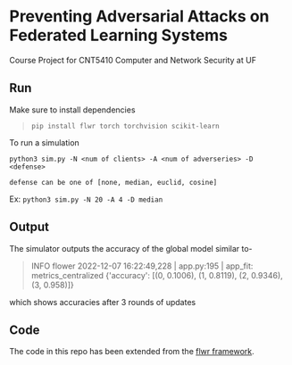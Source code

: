# Preventing Adversarial Attacks on Federated Learning Systems

Course Project for CNT5410 Computer and Network Security at UF

## Run

Make sure to install dependencies

> `pip install flwr torch torchvision scikit-learn`

To run a simulation

`python3 sim.py -N <num of clients> -A <num of adverseries> -D <defense>`

`defense can be one of [none, median, euclid, cosine]`

Ex: `python3 sim.py -N 20 -A 4 -D median`

## Output

The simulator outputs the accuracy of the global model similar to-

> INFO flower 2022-12-07 16:22:49,228 | app.py:195 | app_fit: metrics_centralized {'accuracy': [(0, 0.1006), (1, 0.8119), (2, 0.9346), (3, 0.958)]}

which shows accuracies after 3 rounds of updates

## Code

The code in this repo has been extended from the [flwr framework](https://github.com/adap/flower).
